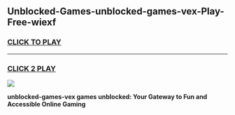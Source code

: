 
## Unblocked-Games-unblocked-games-vex-Play-Free-wiexf
<h3>
<a href="https://premium76.site?title=unblocked-games-vex&ref=23A">CLICK TO PLAY</a></h3>
<hr>

<h3>
<a href="https://premium76.site?title=unblocked-games-vex&ref=23A">CLICK 2 PLAY</a>
  
</h3>

<a href="https://premium76.site?title=unblocked-games-vex&ref=23A"><img src="https://clearcache.store/games.png"></a>


**unblocked-games-vex games unblocked: Your Gateway to Fun and Accessible Online Gaming**
